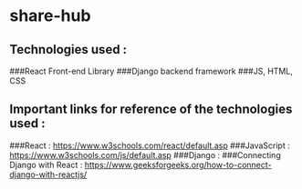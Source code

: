 # share-hub

## Technologies used :
###React Front-end Library
###Django backend framework
###JS, HTML, CSS

## Important links for reference of the technologies used :
###React : https://www.w3schools.com/react/default.asp
###JavaScript : https://www.w3schools.com/js/default.asp
###Django :
###Connecting Django with React : https://www.geeksforgeeks.org/how-to-connect-django-with-reactjs/

